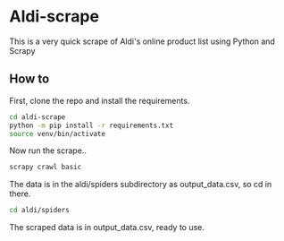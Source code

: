 # Aldi-scrape

This is a very quick scrape of Aldi's online product list using Python and Scrapy

## How to

First, clone the repo and install the requirements.

```bash
cd aldi-scrape
python -m pip install -r requirements.txt
source venv/bin/activate
```

Now run the scrape..

```bash
scrapy crawl basic
```

The data is in the aldi/spiders subdirectory as output_data.csv, so cd in there.

```bash
cd aldi/spiders
```

The scraped data is in output_data.csv, ready to use.
